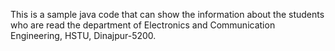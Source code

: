 This is a sample java code that can show the information about the students who are read the department of Electronics and Communication Engineering, HSTU, Dinajpur-5200.
